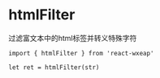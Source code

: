# htmlFilter
过滤富文本中的html标签并转义特殊字符
```
import { htmlFilter } from 'react-wxeap'

let ret = htmlFilter(str)

```